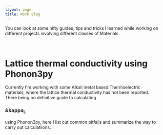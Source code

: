 ```yaml
---
layout: page
title: Work Blog
---
```


You can look at some nifty guides, tips and tricks I learned while working on different projects involving different classes of Materials.

<h1><br>Lattice thermal conductivity using Phonon3py</br></h1>
Currently I'm working with some Alkali metal based Thermoelectric materials, where the lattice thermal conductivity has not been reported. There being no definitive guide to  calculating <h3>&kappa<sub>L</sub></h3> using Phonon3py, here I list out common pitfalls and summarize the way to carry out calculatiions.</br>

